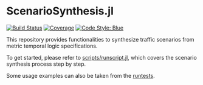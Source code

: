 # ScenarioSynthesis.jl

[![Build Status](https://gitlab.lrz.de/cps/scenario-synthesis/badges/main/pipeline.svg)](https://gitlab.lrz.de/cps/scenario-synthesis/pipelines)
[![Coverage](https://gitlab.lrz.de/cps/scenario-synthesis/badges/main/coverage.svg)](https://gitlab.lrz.de/cps/scenario-synthesis/commits/main)
[![Code Style: Blue](https://img.shields.io/badge/code%20style-blue-4495d1.svg)](https://github.com/invenia/BlueStyle)

This repository provides functionalities to synthesize traffic scenarios from metric temporal logic specifications. 

To get started, please refer to [scripts/runscript.jl](scripts/runscript.jl), which covers the scenario synthesis process step by step. 

Some usage examples can also be taken from the [runtests](test/runtests.jl).
